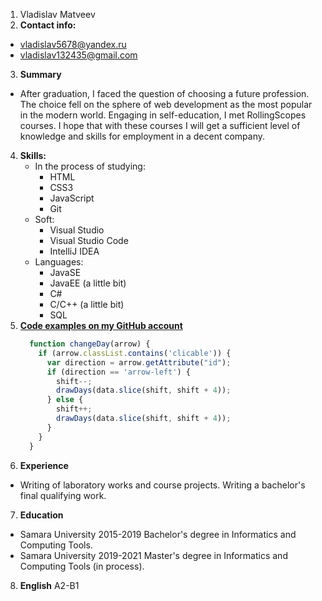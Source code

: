 1. Vladislav Matveev
2. **Contact info:**
  * vladislav5678@yandex.ru
  * vladislav132435@gmail.com
3. **Summary**
  * After graduation, I faced the question of choosing a future profession. The choice fell on the sphere of web development as the most popular in the modern world. Engaging in self-education, I met RollingScopes courses. I hope that with these courses I will get a sufficient level of knowledge and skills for employment in a decent company.
4. **Skills:**
   * In the process of studying:
     - HTML
     - CSS3
     - JavaScript
     - Git
   * Soft:
     - Visual Studio
     - Visual Studio Code
     - IntelliJ IDEA
   * Languages:
     - JavaSE
     - JavaEE (a little bit)
     - C#
     - С/С++ (a little bit)
     - SQL
5. **[Code examples on my GitHub account](https://github.com/InvisibleSpectator?tab=repositories)**
    ```javascript
      function changeDay(arrow) {
        if (arrow.classList.contains('clicable')) {
          var direction = arrow.getAttribute("id");
          if (direction == 'arrow-left') {
            shift--;
            drawDays(data.slice(shift, shift + 4));
          } else {          
            shift++;
            drawDays(data.slice(shift, shift + 4));
          }
        }
      }
    ```
6. **Experience**
  * Writing of laboratory works and course projects. Writing a bachelor's final qualifying work.
7. **Education**
  * Samara University 2015-2019 Bachelor's degree in Informatics and Computing Tools.
  * Samara University 2019-2021 Master's degree in Informatics and Computing Tools (in process).
8. **English**
  A2-B1
